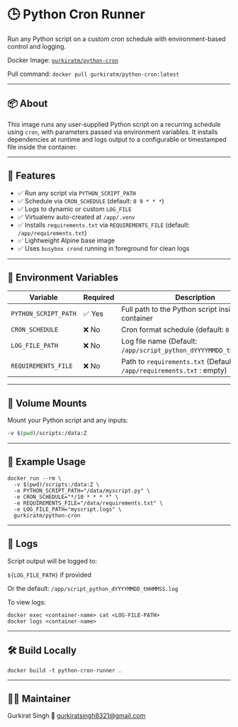 # 🕒 Python Cron Runner

Run any Python script on a custom cron schedule with environment-based control and logging.

Docker Image: [`gurkiratm/python-cron`](https://hub.docker.com/r/gurkiratm/python-cron)

Pull command:  `docker pull gurkiratm/python-cron:latest`

---
 
## 📦 About

This image runs any user-supplied Python script on a recurring schedule using `cron`, with parameters passed via environment variables. It installs dependencies at runtime and logs output to a configurable or timestamped file inside the container.

---

## 🚀 Features

- ✅ Run any script via `PYTHON_SCRIPT_PATH`
- ✅ Schedule via `CRON_SCHEDULE` (default: `0 9 * * *`)
- ✅ Logs to dynamic or custom `LOG_FILE`
- ✅ Virtualenv auto-created at `/app/.venv`
- ✅ Installs `requirements.txt` via `REQUIREMENTS_FILE` (default: `/app/requirements.txt`)
- ✅ Lightweight Alpine base image
- ✅ Uses `busybox crond` running in foreground for clean logs

---

## 🔧 Environment Variables

| Variable             | Required | Description                                                                 |
|----------------------|----------|-----------------------------------------------------------------------------|
| `PYTHON_SCRIPT_PATH` | ✅ Yes   | Full path to the Python script inside the container                         |
| `CRON_SCHEDULE`      | ❌ No    | Cron format schedule (default: `0 9 * * *`)                                 |
| `LOG_FILE_PATH`           | ❌ No    | Log file name (Default: `/app/script_python_dYYYYMMDD_tHHMMSS.log`)       |
| `REQUIREMENTS_FILE`  | ❌ No    | Path to `requirements.txt` (Default: `/app/requirements.txt` : empty)               |

---

## 📁 Volume Mounts

Mount your Python script and any inputs:

```bash
-v $(pwd)/scripts:/data:Z
```

---

## 📄 Example Usage

```
docker run --rm \
  -v $(pwd)/scripts:/data:Z \
  -e PYTHON_SCRIPT_PATH="/data/myscript.py" \
  -e CRON_SCHEDULE="*/10 * * * *" \
  -e REQUIREMENTS_FILE="/data/requirements.txt" \
  -e LOG_FILE_PATH="myscript.logs" \
  gurkiratm/python-cron
```

---

## 📝 Logs
Script output will be logged to:

`${LOG_FILE_PATH}` if provided

Or the default: `/app/script_python_dYYYYMMDD_tHHMMSS.log`

To view logs:
```
docker exec <container-name> cat <LOG-FILE-PATH>
docker logs <container-name>
```

---
## 🛠 Build Locally 

```docker build -t python-cron-runner . ```

---

## 👨‍💻 Maintainer
Gurkirat Singh
📧 gurkiratsingh8321@gmail.com

